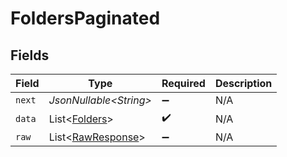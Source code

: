 # FoldersPaginated


## Fields

| Field                                                        | Type                                                         | Required                                                     | Description                                                  |
| ------------------------------------------------------------ | ------------------------------------------------------------ | ------------------------------------------------------------ | ------------------------------------------------------------ |
| `next`                                                       | *JsonNullable\<String>*                                      | :heavy_minus_sign:                                           | N/A                                                          |
| `data`                                                       | List\<[Folders](../../models/components/Folders.md)>         | :heavy_check_mark:                                           | N/A                                                          |
| `raw`                                                        | List\<[RawResponse](../../models/components/RawResponse.md)> | :heavy_minus_sign:                                           | N/A                                                          |